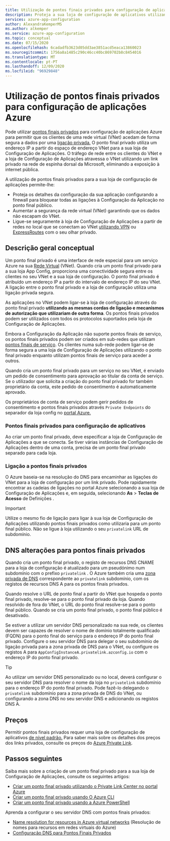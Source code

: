 ```yaml
---
title: Utilização de pontos finais privados para configuração de aplicações Azure
description: Proteja a sua loja de configuração de aplicativos utilizando pontos finais privados
services: azure-app-configuration
author: AlexandraKemperMS
ms.author: alkemper
ms.service: azure-app-configuration
ms.topic: conceptual
ms.date: 07/15/2020
ms.openlocfilehash: 6cadadfb3623d05dd3ae3851acd5eaca13860023
ms.sourcegitcommit: 1756a8a1485c290c46cc40bc869702b8c8454016
ms.translationtype: MT
ms.contentlocale: pt-PT
ms.lasthandoff: 12/09/2020
ms.locfileid: "96929848"
---
```

# <a name="using-private-endpoints-for-azure-app-configuration"></a>Utilização de pontos finais privados para configuração de aplicações Azure

Pode utilizar [pontos finais privados](../private-link/private-endpoint-overview.md) para configuração de aplicações Azure para permitir que os clientes de uma rede virtual (VNet) acedam de forma segura a dados por uma [ligação privada.](../private-link/private-link-overview.md) O ponto final privado utiliza um endereço IP a partir do espaço de endereço VNet para a sua loja de Configuração de Aplicações. O tráfego de rede entre os clientes do VNet e a loja de Configuração de Aplicações atravessa o VNet utilizando um link privado na rede de espinha dorsal da Microsoft, eliminando a exposição à internet pública.

A utilização de pontos finais privados para a sua loja de configuração de aplicações permite-lhe:
- Proteja os detalhes da configuração da sua aplicação configurando a firewall para bloquear todas as ligações à Configuração da Aplicação no ponto final público.
- Aumentar a segurança da rede virtual (VNet) garantindo que os dados não escapam do VNet.
- Ligue-se seguramente à loja de Configuração de Aplicações a partir de redes no local que se conectam ao VNet [utilizando VPN](../vpn-gateway/vpn-gateway-about-vpngateways.md) ou [ExpressRoutes](../expressroute/expressroute-locations.md) com o seu olhar privado.

## <a name="conceptual-overview"></a>Descrição geral conceptual

Um ponto final privado é uma interface de rede especial para um serviço Azure na sua [Rede Virtual](../virtual-network/virtual-networks-overview.md) (VNet). Quando cria um ponto final privado para a sua loja App Config, proporciona uma conectividade segura entre os clientes no seu VNet e a sua loja de configuração. O ponto final privado é atribuído um endereço IP a partir do intervalo de endereço IP do seu VNet. A ligação entre o ponto final privado e a loja de configuração utiliza uma ligação privada segura.

As aplicações no VNet podem ligar-se à loja de configuração através do ponto final privado **utilizando as mesmas cordas de ligação e mecanismos de autorização que utilizariam de outra forma**. Os pontos finais privados podem ser utilizados com todos os protocolos suportados pela loja de Configuração de Aplicações.

Embora a Configuração da Aplicação não suporte pontos finais de serviço, os pontos finais privados podem ser criados em sub-redes que utilizam [pontos finais de serviço](../virtual-network/virtual-network-service-endpoints-overview.md). Os clientes numa sub-rede podem ligar-se de forma segura a uma loja de Configuração de Aplicações utilizando o ponto final privado enquanto utilizam pontos finais de serviço para aceder a outros.  

Quando cria um ponto final privado para um serviço no seu VNet, é enviado um pedido de consentimento para aprovação ao titular da conta de serviço. Se o utilizador que solicita a criação do ponto final privado for também proprietário da conta, este pedido de consentimento é automaticamente aprovado.

Os proprietários de conta de serviço podem gerir pedidos de consentimento e pontos finais privados através `Private Endpoints` do separador da loja config no [portal Azure.](https://portal.azure.com)

### <a name="private-endpoints-for-app-configuration"></a>Pontos finais privados para configuração de aplicativos 

Ao criar um ponto final privado, deve especificar a loja de Configuração de Aplicações a que se conecta. Se tiver várias instâncias de Configuração de Aplicações dentro de uma conta, precisa de um ponto final privado separado para cada loja.

### <a name="connecting-to-private-endpoints"></a>Ligação a pontos finais privados

O Azure baseia-se na resolução do DNS para encaminhar as ligações do VNet para a loja de configuração por um link privado. Pode rapidamente encontrar as cadeias de ligações no portal Azure selecionando a sua loja de Configuração de Aplicações e, em seguida, selecionando **As**  >  **Teclas de Acesso** de Definições .  

> [!IMPORTANT]
> Utilize o mesmo fio de ligação para ligar à sua loja de Configuração de Aplicações utilizando pontos finais privados como utilizaria para um ponto final público. Não se ligue à loja utilizando o seu `privatelink` URL de subdomínio.

## <a name="dns-changes-for-private-endpoints"></a>DNS alterações para pontos finais privados

Quando cria um ponto final privado, o registo de recursos DNS CNAME para a loja de configuração é atualizado para um pseudónimo num subdomínio com o prefixo `privatelink` . O Azure também cria uma [zona privada de DNS](../dns/private-dns-overview.md) correspondente ao `privatelink` subdomínio, com os registos de recursos DNS A para os pontos finais privados.

Quando resolve o URL de ponto final a partir do VNet que hospeda o ponto final privado, resolve-se para o ponto final privado da loja. Quando resolvido de fora do VNet, o URL do ponto final resolve-se para o ponto final público. Quando se cria um ponto final privado, o ponto final público é desativado.

Se estiver a utilizar um servidor DNS personalizado na sua rede, os clientes devem ser capazes de resolver o nome de domínio totalmente qualificado (FQDN) para o ponto final do serviço para o endereço IP do ponto final privado. Configure o seu servidor DNS para delegar o seu subdomínio de ligação privada para a zona privada de DNS para o VNet, ou configure os registos A para `AppConfigInstanceA.privatelink.azconfig.io` com o endereço IP do ponto final privado.

> [!TIP]
> Ao utilizar um servidor DNS personalizado ou no local, deverá configurar o seu servidor DNS para resolver o nome da loja no `privatelink` subdomínio para o endereço IP do ponto final privado. Pode fazê-lo delegando o `privatelink` subdomínio para a zona privada de DNS do VNet, ou configurando a zona DNS no seu servidor DNS e adicionando os registos DNS A.

## <a name="pricing"></a>Preços

Permitir pontos finais privados requer uma loja de configuração de aplicativos [de nível padrão.](https://azure.microsoft.com/pricing/details/app-configuration/)  Para saber mais sobre os detalhes dos preços dos links privados, consulte os preços do [Azure Private Link](https://azure.microsoft.com/pricing/details/private-link).

## <a name="next-steps"></a>Passos seguintes

Saiba mais sobre a criação de um ponto final privado para a sua loja de Configuração de Aplicações, consulte os seguintes artigos:

- [Criar um ponto final privado utilizando o Private Link Center no portal Azure](../private-link/create-private-endpoint-portal.md)
- [Criar um ponto final privado usando O Azure CLI](../private-link/create-private-endpoint-cli.md)
- [Criar um ponto final privado usando a Azure PowerShell](../private-link/create-private-endpoint-powershell.md)

Aprenda a configurar o seu servidor DNS com pontos finais privados:

- [Name resolution for resources in Azure virtual networks](../virtual-network/virtual-networks-name-resolution-for-vms-and-role-instances.md#name-resolution-that-uses-your-own-dns-server) (Resolução de nomes para recursos em redes virtuais do Azure)
- [Configuração DNS para Pontos Finais Privados](../private-link/private-endpoint-overview.md#dns-configuration)